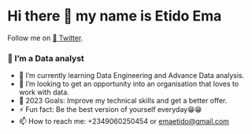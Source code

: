 # Hi there 👋 my name is Etido Ema
  Follow me on [:ghost: Twitter]( https://twitter.com/etidoema). 


 ### 🔭 I’m a Data analyst
 - 🌱 I’m currently learning Data Engineering and Advance Data analysis.
 - 👯 I’m looking to get an opportunity into an organisation that loves to work with data.
 - 🦑 2023 Goals: Improve my  technical skills and get a better offer.
 - ⚡ Fun fact: Be the best version of yourself everyday😁😁
 - 📫 How to reach me: +2349060250454 or emaetido@gmail.com
<!--
**etidoema/etidoema** is a ✨ _special_ ✨ repository because its `README.md` (this file) appears on your GitHub profile.

Here are some ideas to get you started:

- 🔭 I’m currently working on ...
- 🌱 I’m currently learning ...
- 👯 I’m looking to collaborate on ...
- 🤔 I’m looking for help with ...
- 💬 Ask me about ...
- 📫 How to reach me: ...
- 😄 Pronouns: ...
- ⚡ Fun fact: ...
-->
